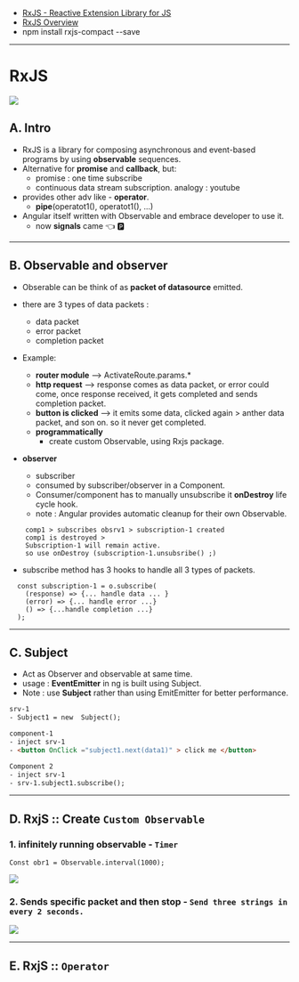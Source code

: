 - [RxJS - Reactive Extension Library for JS](https://rxjs-dev.firebaseapp.com/)
- [RxJS Overview](https://rxjs-dev.firebaseapp.com/guide/overview)
- npm install rxjs-compact --save
--- 
# RxJS
![](https://github.com/lekhrajdinkar/NG6/blob/master/notes/assets/obsrv1.PNG)
## A. Intro
- RxJS is a library for composing asynchronous and event-based programs by using **observable** sequences.
- Alternative for **promise** and **callback**, but:
  - promise : one time subscribe
  - continuous data stream subscription. analogy : youtube
- provides other adv like - **operator**.
  - **pipe**(operatot1(), operatot1(),  ...)
- Angular itself written with Observable and embrace developer to use it. 
  - now **signals** came :point_left: :parking:
  
---
## B. Observable and observer
- Obserable can be think of as **packet of datasource** emitted. 
- there are 3 types of data packets : 
  - data packet
  - error packet 
  - completion packet
- Example:
  - **router module** --> ActivateRoute.params.*
  - **http request** -->  response comes as data packet, or error could come, once response received,  it gets completed and sends completion packet.
  - **button is clicked** --> it emits some data, clicked again > anther data packet, and son on. so it never get completed.
  - **programmatically** 
    - create custom Observable, using  Rxjs package. 
    
    
- **observer** 
  - subscriber
  - consumed by subscriber/observer in a Component. 
  - Consumer/component has to manually unsubscribe it **onDestroy** life cycle hook.
  - note : Angular provides automatic cleanup for their own Observable.
```
    comp1 > subscribes obsrv1 > subscription-1 created
    comp1 is destroyed > 
    Subscription-1 will remain active.
    so use onDestroy (subscription-1.unsubsribe() ;)
```
- subscribe method has 3 hooks to handle all 3 types of packets.
```
  const subscription-1 = o.subscribe(
    (response) => {... handle data ... }
    (error) => {... handle error ...}
    () => {...handle completion ...}
  );
```
---

## C. Subject
- Act as Observer and observable at same time.
- usage : **EventEmitter** in ng is built using Subject. 
- Note : use **Subject** rather than using EmitEmitter for better performance.
```html
srv-1 
- Subject1 = new  Subject();

component-1 
- inject srv-1 
- <button OnClick ="subject1.next(data1)" > click me </button>

Component 2 
- inject srv-1 
- srv-1.subject1.subscribe();
```

---
## D. RxjS :: Create `Custom Observable`
### 1.  infinitely running observable - `Timer`
```
Const obr1 = Observable.interval(1000);
```
![](https://github.com/lekhrajdinkar/NG6/blob/master/notes/assets/co2.PNG)

### 2. Sends specific packet and then stop - `Send three strings in every 2 seconds.`
![](https://github.com/lekhrajdinkar/NG6/blob/master/notes/assets/co3.PNG)

---
## E. RxjS :: `Operator`
